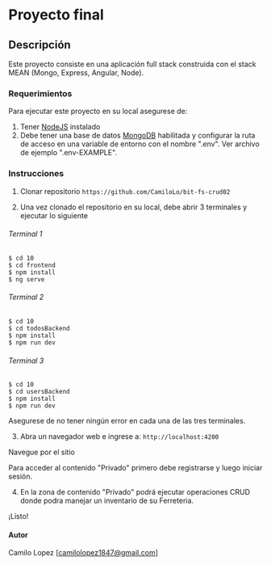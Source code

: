
# Proyecto final 

## Descripción

Este proyecto consiste en una aplicación full stack construida con el stack MEAN (Mongo, Express, Angular, Node).

### Requerimientos

Para ejecutar este proyecto en su local asegurese de:

1. Tener [NodeJS](https://nodejs.org/) instalado
2. Debe tener una base de datos [MongoDB](https://www.mongodb.com/) habilitada y configurar la ruta de acceso en una variable de entorno con el nombre ".env".  Ver archivo de ejemplo ".env-EXAMPLE".

### Instrucciones

1. Clonar repositorio ``https://github.com/CamiloLo/bit-fs-crud02``

2. Una vez clonado el repositorio en su local, debe abrir 3 terminales y ejecutar lo siguiente

###### Terminal 1
```
$ cd 10
$ cd frontend
$ npm install
$ ng serve
```

###### Terminal 2
```
$ cd 10
$ cd todosBackend
$ npm install
$ npm run dev
```

###### Terminal 3
```
$ cd 10
$ cd usersBackend
$ npm install
$ npm run dev
```

Asegurese de no tener ningún error en cada una de las tres terminales.

3. Abra un navegador web e ingrese a: ``http://localhost:4200``

Navegue por el sitio

Para acceder al contenido "Privado" primero debe registrarse y luego iniciar sesión.

4. En la zona de contenido "Privado" podrá ejecutar operaciones CRUD donde podra manejar un inventario de su Ferreteria.

¡Listo!

#### Autor
Camilo Lopez [camilolopez1847@gmail.com]